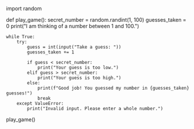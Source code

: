 import random

def play_game():
    secret_number = random.randint(1, 100)
    guesses_taken = 0
    print("I am thinking of a number between 1 and 100.")

    while True:
        try:
            guess = int(input("Take a guess: "))
            guesses_taken += 1

            if guess < secret_number:
                print("Your guess is too low.")
            elif guess > secret_number:
                print("Your guess is too high.")
            else:
                print(f"Good job! You guessed my number in {guesses_taken} guesses!")
                break
        except ValueError:
            print("Invalid input. Please enter a whole number.")

play_game()

